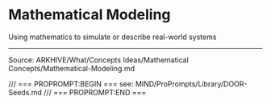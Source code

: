 # Mathematical Modeling

Using mathematics to simulate or describe real-world systems

---
Source: ARKHIVE/What/Concepts Ideas/Mathematical Concepts/Mathematical-Modeling.md

/// === PROPROMPT:BEGIN ===
see: MIND/ProPrompts/Library/DOOR-Seeds.md
/// === PROPROMPT:END ===
